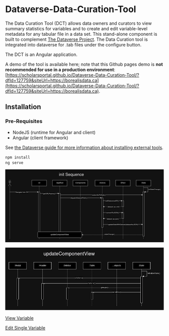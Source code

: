 # Dataverse-Data-Curation-Tool

The Data Curation Tool (DCT) allows data owners and curators to view summary statistics for variables and to create and edit variable-level metadata for any tabular file in a data set. This stand-alone component is built to complement [The Dataverse Project](http://dataverse.org/). The Data Curation tool is integrated into dataverse for .tab files under the configure button.

The DCT is an Angular application.

A demo of the tool is available here; note that this Github pages demo is **not recommended for use in a production environment**: [https://scholarsportal.github.io/Dataverse-Data-Curation-Tool/?dfId=127759&siteUrl=https://borealisdata.ca](https://scholarsportal.github.io/Dataverse-Data-Curation-Tool/?dfId=127759&siteUrl=https://borealisdata.ca).

## Installation

### Pre-Requisites

- NodeJS (runtime for Angular and client)
- Angular (client framework)

See [the Dataverse guide for more information about installing external tools](http://guides.dataverse.org/en/latest/installation/external-tools.html).

```sh
npm install
ng serve
```

![Data Curation Tool Launch Activity Diagram](https://github.com/scholarsportal/Dataverse-Data-Curation-Tool/blob/nana-dev/documentation/img/Init%20Sequence%20Diagram.jpg?raw=true 'Launch Activity Diagram')

![Update Component View Reference](https://github.com/scholarsportal/Dataverse-Data-Curation-Tool/blob/nana-dev/documentation/img/Update%20Component%20View.jpg?raw=true 'Update Component View Reference')

[View Variable](https://github.com/scholarsportal/Dataverse-Data-Curation-Tool/blob/nana-dev/documentation/img/View%20Variable.jpg?raw=true 'View Variable Sequence Diagram')

[Edit Single Variable](https://github.com/scholarsportal/Dataverse-Data-Curation-Tool/blob/nana-dev/documentation/img/Edit%20Single%20Variable.jpg?raw=true 'Edit Single Variable Sequence Diagram')
